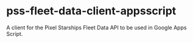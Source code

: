 # pss-fleet-data-client-appsscript
A client for the Pixel Starships Fleet Data API to be used in Google Apps Script.
